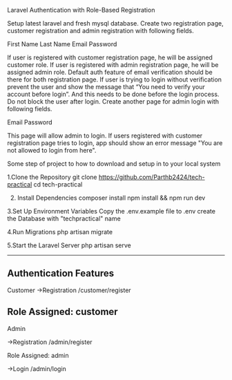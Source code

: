 Laravel Authentication with Role-Based Registration

Setup latest laravel and fresh mysql database.
Create two registration page, customer registration and admin registration with following fields.

First Name
Last Name
Email
Password

If user is registered with customer registration page, he will be assigned customer role.
If user is registered with admin registration page, he will be assigned admin role.
Default auth feature of email verification should be there for both registration page.
If user is trying to login without verification prevent the user and show the message that “You need to verify your account before login”.
And this needs to be done before the login process. Do not block the user after login.
Create another page for admin login with following fields.

Email
Password

This page will allow admin to login.
If users registered with customer registration page tries to login, app should show an error message "You are not allowed to login from here".


Some step of project to how to download and setup in to your local system

1.Clone the Repository
git clone https://github.com/Parthb2424/tech-practical
cd tech-practical

2. Install Dependencies
composer install
npm install && npm run dev

3.Set Up Environment Variables
Copy the .env.example file to .env
create the Database with "techpractical" name

4.Run Migrations
php artisan migrate

5.Start the Laravel Server
php artisan serve

----------------------------------------------------
Authentication Features
----------------------------------------------------
Customer 
->Registration
/customer/register

Role Assigned: customer
------------------------------------------------------
Admin 

->Registration
/admin/register

Role Assigned: admin

->Login
/admin/login
